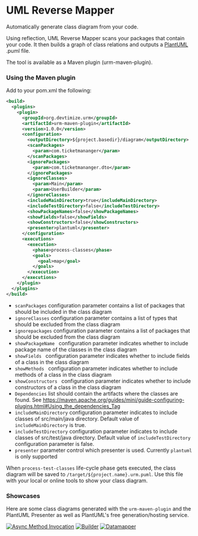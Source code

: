 # UML Reverse Mapper

Automatically generate class diagram from your code.

Using reflection, UML Reverse Mapper scans your packages that contain your code. It then builds a graph of class relations and outputs a [PlantUML](http://www.plantuml.com/) .puml file.

The tool is available as a Maven plugin (urm-maven-plugin).

### Using the Maven plugin

Add to your pom.xml the following:
```xml
<build>
  <plugins>
    <plugin>
      <groupId>org.devtimize.urm</groupId>
      <artifactId>urm-maven-plugin</artifactId>
      <version>1.0.0</version>
      <configuration>
        <outputDirectory>${project.basedir}/diagram</outputDirectory>
        <scanPackages>
          <param>com.ticketmananger</param>
        </scanPackages>
        <ignorePackages>
          <param>com.ticketmananger.dto</param>
        </ignorePackages>
        <ignoreClasses>
          <param>Main</param>
          <param>UserBuilder</param>
        </ignoreClasses>
        <includeMainDirectory>true</includeMainDirectory>
        <includeTestDirectory>false</includeTestDirectory>
        <showPackageNames>false</showPackageNames>
        <showFields>false</showFields>
        <showConstructors>false</showConstructors>
        <presenter>plantuml</presenter>
      </configuration>
      <executions>
        <execution>
          <phase>process-classes</phase>
          <goals>
            <goal>map</goal>
          </goals>
        </execution>
      </executions>
    </plugin>
  </plugins>
</build>
```

- `scanPackages` configuration parameter contains a list of packages that should be included in the class
diagram 
- `ignoreClasses` configuration parameter contains a list of types that should be excluded from the class diagram
- `ignorepackages` configuration parameter contains a list of packages that should be excluded from the class diagram
- `showPackageName ` configuration parameter indicates whether to include package name of the classes in the class diagram
- `showFields ` configuration parameter indicates whether to include fields of a class in the class diagram
- `showMethods ` configuration parameter indicates whether to include methods of a class in the class diagram
- `showConstructors ` configuration parameter indicates whether to include constructors of a class in the class diagram
- `Dependencies` list should contain the artifacts where the classes are found. See https://maven.apache.org/guides/mini/guide-configuring-plugins.html#Using_the_dependencies_Tag
- `includeMainDirectory` configuration parameter indicates to include classes of src/main/java 
directory. Default value of `includeMainDirectory` is true. 
- `includeTestDirectory` configuration parameter indicates to include classes of src/test/java 
directory. Default value of `includeTestDirectory` configuration parameter is false.
- `presenter` parameter control which presenter is used. Currently `plantuml` is only supported

When `process-test-classes` life-cycle phase gets executed, the class diagram will be saved to
 `/target/${project.name}.urm.puml`. Use this file with your local
or online tools to show your class diagram.

### Showcases

Here are some class diagrams generated with the `urm-maven-plugin` and the PlantUML Presenter as well as PlantUML's
free generation/hosting service.

[![Async Method Invocation](http://plantuml.com/plantuml/png/3SlB3G8n303HLg2090TkT6Ey5easjYD_5kYUdERmDFSXEFEWj7dh4SkVhHbywdj4prSw6Qe4ILHKRWnsfhC-Ml8iHXUPKs5OYsoZnmvzWTSaR-0_mS8KNOyov5A462erZUlQ_ny0)](https://github.com/markusmo3/uml-reverse-mapper/blob/master/examples/async-method-invocation.urm.puml)
[![Builder](http://plantuml.com/plantuml/png/3ShB4S8m34NHLg20M0jsTECuRuW7oTRear0-Njt5kSy-6kU1D7wS4Ufl8gjt-VGuSq-7jJa28qgRGbBjcoxpHIcy6IwOOvEg2bleiO9V5MKuxTdvW9KqARh-Fm00)](https://github.com/markusmo3/uml-reverse-mapper/blob/master/examples/builder.urm.puml)
[![Datamapper](http://plantuml.com/plantuml/png/BSkx3SCm34NHLPm1B1Rkl0qZFyH6H8dW9_7uKP7g5WVtSVNQya1QMyu8zPt8-5jULvpvJ8VLqGCzIXr2mlPEbx5HIbiD7vXZ5LQ5JVIOmSsY3Ku71_-jf4dH-Vm0)](https://github.com/markusmo3/uml-reverse-mapper/blob/master/examples/data-mapper.urm.puml)

